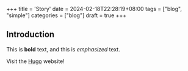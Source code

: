 +++
title = 'Story'
date = 2024-02-18T22:28:19+08:00
tags = ["blog", "simple"]
categories = ["blog"]
draft = true
+++
## Introduction

This is **bold** text, and this is *emphasized* text.

Visit the [Hugo](https://gohugo.io) website!